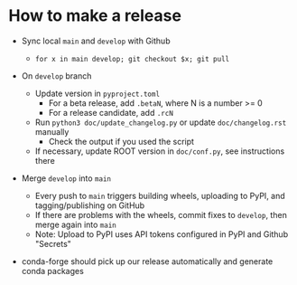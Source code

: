 # How to make a release

- Sync local `main` and `develop` with Github

  - `for x in main develop; git checkout $x; git pull`

- On `develop` branch

  - Update version in `pyproject.toml`
    - For a beta release, add `.betaN`, where N is a number >= 0
    - For a release candidate, add `.rcN`
  - Run `python3 doc/update_changelog.py` or update `doc/changelog.rst` manually
    - Check the output if you used the script
  - If necessary, update ROOT version in `doc/conf.py`, see instructions there

- Merge `develop` into `main`

  - Every push to `main` triggers building wheels, uploading to PyPI, and tagging/publishing on GitHub
  - If there are problems with the wheels, commit fixes to `develop`, then merge again into `main`
  - Note: Upload to PyPI uses API tokens configured in PyPI and Github "Secrets"

- conda-forge should pick up our release automatically and generate conda packages
